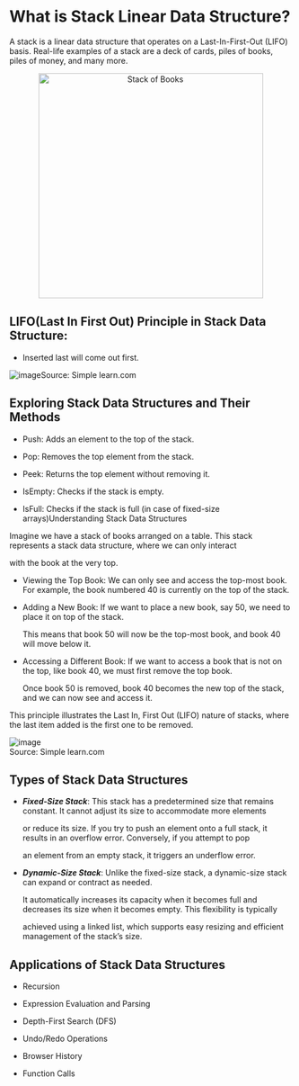 # What is Stack Linear Data Structure?


A stack is a linear data structure  that operates on a Last-In-First-Out (LIFO) basis. Real-life examples of a stack are a deck of cards, piles of books, piles of money, and many more.


  <p align="center">
  <img src="https://github.com/user-attachments/assets/5fa97e1a-ae68-4f64-acb5-26043ae23260" alt="Stack of Books" width="400" />
</p>

## LIFO(Last In First Out) Principle in Stack Data Structure:

- Inserted last will come out first.
  
 ![image](https://github.com/user-attachments/assets/030c0b68-62d8-4aad-8b91-be6261046439)Source: Simple learn.com
 
 ## Exploring Stack Data Structures and Their Methods

- Push: Adds an element to the top of the stack.

- Pop: Removes the top element from the stack.

- Peek: Returns the top element without removing it.

- IsEmpty: Checks if the stack is empty.

- IsFull: Checks if the stack is full (in case of fixed-size arrays)Understanding Stack Data Structures
 
Imagine we have a stack of books arranged on a table. This stack represents a stack data structure, where we can only interact
 
 with the book at the very top.

- Viewing the Top Book: We can only see and access the top-most book. For example, the book numbered 40 is currently on the top of the stack.

- Adding a New Book: If we want to place a new book, say 50, we need to place it on top of the stack.
  
  This means that book 50 will now be the top-most book, and book 40 will move below it.

- Accessing a Different Book: If we want to access a book that is not on the top, like book 40, we must first remove the top book.

   Once book 50 is removed, book 40 becomes the new top of the stack, and we can now see and access it.

This principle illustrates the Last In, First Out (LIFO) nature of stacks, where the last item added is the first one to be removed.

 ![image](https://github.com/user-attachments/assets/660a6207-ac28-4142-81e8-637c1d5c7d9e)                  
                                                                   Source: Simple learn.com


## Types of Stack Data Structures

-  ***Fixed-Size Stack***: This stack has a predetermined size that remains constant. It cannot adjust its size to accommodate more elements

   or reduce its size. If you try to push an element onto a full stack, it results in an overflow error. Conversely, if you attempt to pop 

   an element from an empty stack, it triggers an underflow error.

- ***Dynamic-Size Stack***: Unlike the fixed-size stack, a dynamic-size stack can expand or contract as needed.

   It automatically increases its capacity when it becomes full and decreases its size when it becomes empty. This flexibility is typically 
 
   achieved using a linked list, which supports easy resizing and efficient management of the stack’s size.

## Applications of Stack Data Structures

- Recursion

- Expression Evaluation and Parsing

- Depth-First Search (DFS)
  
- Undo/Redo Operations
  
- Browser History
  
- Function Calls



